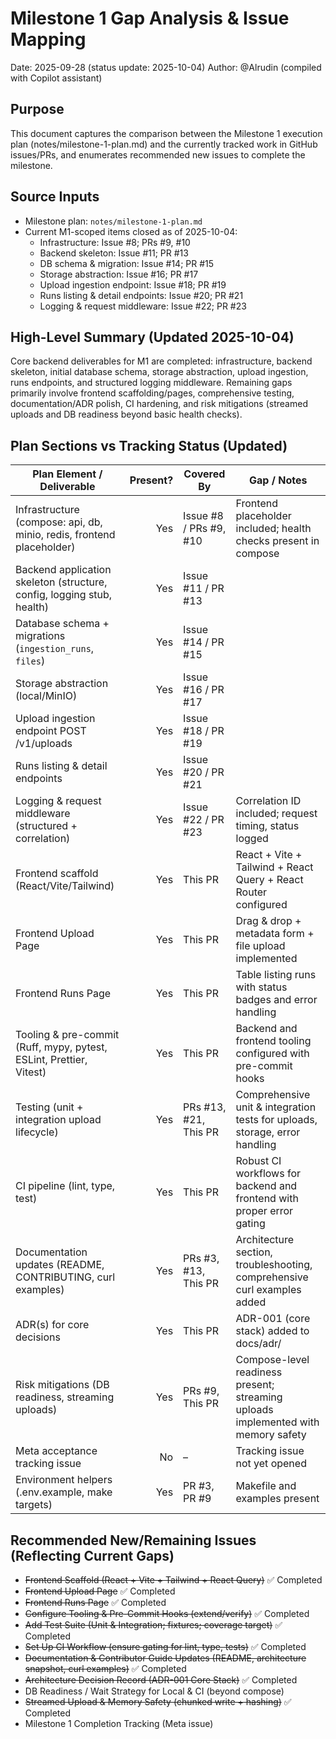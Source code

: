 # Milestone 1 Gap Analysis & Issue Mapping

Date: 2025-09-28 (status update: 2025-10-04)
Author: @Alrudin (compiled with Copilot assistant)

## Purpose
This document captures the comparison between the Milestone 1 execution plan (notes/milestone-1-plan.md) and the currently tracked work in GitHub issues/PRs, and enumerates recommended new issues to complete the milestone.

## Source Inputs
- Milestone plan: `notes/milestone-1-plan.md`
- Current M1-scoped items closed as of 2025-10-04:
  - Infrastructure: Issue #8; PRs #9, #10
  - Backend skeleton: Issue #11; PR #13
  - DB schema & migration: Issue #14; PR #15
  - Storage abstraction: Issue #16; PR #17
  - Upload ingestion endpoint: Issue #18; PR #19
  - Runs listing & detail endpoints: Issue #20; PR #21
  - Logging & request middleware: Issue #22; PR #23

## High-Level Summary (Updated 2025-10-04)
Core backend deliverables for M1 are completed: infrastructure, backend skeleton, initial database schema, storage abstraction, upload ingestion, runs endpoints, and structured logging middleware. Remaining gaps primarily involve frontend scaffolding/pages, comprehensive testing, documentation/ADR polish, CI hardening, and risk mitigations (streamed uploads and DB readiness beyond basic health checks).

## Plan Sections vs Tracking Status (Updated)
| Plan Element / Deliverable                                                | Present? | Covered By                         | Gap / Notes                                                                 |
|---------------------------------------------------------------------------|---------:|------------------------------------|------------------------------------------------------------------------------|
| Infrastructure (compose: api, db, minio, redis, frontend placeholder)     |     Yes  | Issue #8 / PRs #9, #10             | Frontend placeholder included; health checks present in compose             |
| Backend application skeleton (structure, config, logging stub, health)     |     Yes  | Issue #11 / PR #13                 |                                                                              |
| Database schema + migrations (`ingestion_runs`, `files`)                   |     Yes  | Issue #14 / PR #15                 |                                                                              |
| Storage abstraction (local/MinIO)                                         |     Yes  | Issue #16 / PR #17                 |                                                                              |
| Upload ingestion endpoint POST /v1/uploads                                 |     Yes  | Issue #18 / PR #19                 |                                                                              |
| Runs listing & detail endpoints                                            |     Yes  | Issue #20 / PR #21                 |                                                                              |
| Logging & request middleware (structured + correlation)                    |     Yes  | Issue #22 / PR #23                 | Correlation ID included; request timing, status logged                      |
| Frontend scaffold (React/Vite/Tailwind)                                    |     Yes  | This PR                            | React + Vite + Tailwind + React Query + React Router configured             |
| Frontend Upload Page                                                       |     Yes  | This PR                            | Drag & drop + metadata form + file upload implemented                       |
| Frontend Runs Page                                                         |     Yes  | This PR                            | Table listing runs with status badges and error handling                    |
| Tooling & pre-commit (Ruff, mypy, pytest, ESLint, Prettier, Vitest)       |     Yes  | This PR                            | Backend and frontend tooling configured with pre-commit hooks               |
| Testing (unit + integration upload lifecycle)                              |     Yes  | PRs #13, #21, This PR               | Comprehensive unit & integration tests for uploads, storage, error handling |
| CI pipeline (lint, type, test)                                             |     Yes  | This PR                             | Robust CI workflows for backend and frontend with proper error gating      |
| Documentation updates (README, CONTRIBUTING, curl examples)                |     Yes  | PRs #3, #13, This PR                | Architecture section, troubleshooting, comprehensive curl examples added    |
| ADR(s) for core decisions                                                  |     Yes  | This PR                            | ADR-001 (core stack) added to docs/adr/                                     |
| Risk mitigations (DB readiness, streaming uploads)                         |   Yes    | PRs #9, This PR                    | Compose-level readiness present; streaming uploads implemented with memory safety |
| Meta acceptance tracking issue                                             |      No  | –                                  | Tracking issue not yet opened                                               |
| Environment helpers (.env.example, make targets)                           |     Yes  | PR #3, PR #9                        | Makefile and examples present                                               |

## Recommended New/Remaining Issues (Reflecting Current Gaps)
- ~~Frontend Scaffold (React + Vite + Tailwind + React Query)~~ ✅ Completed
- ~~Frontend Upload Page~~ ✅ Completed
- ~~Frontend Runs Page~~ ✅ Completed
- ~~Configure Tooling & Pre-Commit Hooks (extend/verify)~~ ✅ Completed
- ~~Add Test Suite (Unit & Integration; fixtures; coverage target)~~ ✅ Completed
- ~~Set Up CI Workflow (ensure gating for lint, type, tests)~~ ✅ Completed
- ~~Documentation & Contributor Guide Updates (README, architecture snapshot, curl examples)~~ ✅ Completed
- ~~Architecture Decision Record (ADR-001 Core Stack)~~ ✅ Completed
- DB Readiness / Wait Strategy for Local & CI (beyond compose)
- ~~Streamed Upload & Memory Safety (chunked write + hashing)~~ ✅ Completed
- Milestone 1 Completion Tracking (Meta issue)

